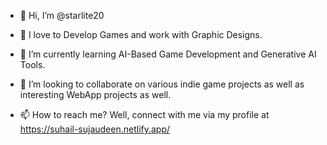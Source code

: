 - 👋 Hi, I’m @starlite20

- 👀 I love to Develop Games and work with Graphic Designs.

- 🌱 I’m currently learning AI-Based Game Development and Generative AI Tools.

- 💞️ I’m looking to collaborate on various indie game projects as well as interesting WebApp projects as well.

- 📫 How to reach me? Well, connect with me via my profile at https://suhail-sujaudeen.netlify.app/


<!---
starlite20/starlite20 is a ✨ special ✨ repository because its `README.md` (this file) appears on your GitHub profile.
You can click the Preview link to take a look at your changes.
--->
